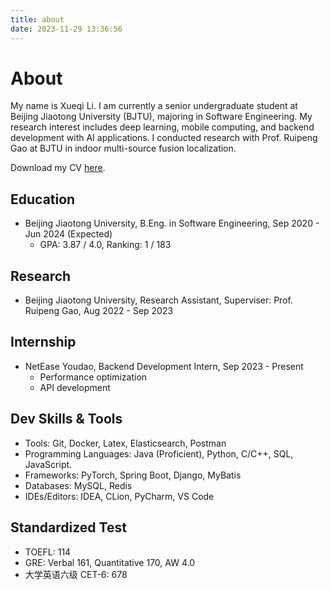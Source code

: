 ```yaml
---
title: about
date: 2023-11-29 13:36:56
---
```

# About

My name is Xueqi Li. I am currently a senior undergraduate student at Beijing Jiaotong University (BJTU), majoring in Software Engineering. My research interest includes deep learning, mobile computing, and backend development with AI applications. I conducted research with Prof. Ruipeng Gao at BJTU in indoor multi-source fusion localization.

Download my CV [here](/download/cv_xueqili.pdf).

## Education
- Beijing Jiaotong University, B.Eng. in Software Engineering, Sep 2020 - Jun 2024 (Expected)
  - GPA: 3.87 / 4.0, Ranking: 1 / 183

## Research
- Beijing Jiaotong University, Research Assistant, Superviser: Prof. Ruipeng Gao, Aug 2022 - Sep 2023

## Internship
- NetEase Youdao, Backend Development Intern, Sep 2023 - Present
  - Performance optimization
  - API development

## Dev Skills & Tools
- Tools: Git, Docker, Latex, Elasticsearch, Postman
- Programming Languages: Java (Proficient), Python, C/C++, SQL, JavaScript.
- Frameworks: PyTorch, Spring Boot, Django, MyBatis
- Databases: MySQL, Redis
- IDEs/Editors: IDEA, CLion, PyCharm, VS Code

## Standardized Test

- TOEFL: 114
- GRE: Verbal 161, Quantitative 170, AW 4.0
- 大学英语六级 CET-6: 678